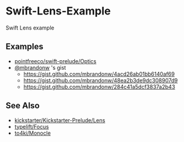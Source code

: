 # Swift-Lens-Example

Swift Lens example

## Examples

- [pointfreeco/swift-prelude/Optics](https://github.com/pointfreeco/swift-prelude/tree/master/Sources/Optics)
- [@mbrandonw](https://twitter.com/mbrandonw) 's gist
    - https://gist.github.com/mbrandonw/4acd26ab01bb6140af69
    - https://gist.github.com/mbrandonw/48ea2b3de9dc308907d9
    - https://gist.github.com/mbrandonw/284c41a5dcf3837a2b43

## See Also

- [kickstarter/Kickstarter-Prelude/Lens](https://github.com/kickstarter/Kickstarter-Prelude/blob/master/Prelude/Lens.swift)
- [typelift/Focus](https://github.com/typelift/Focus/blob/master/Sources/Focus)
- [to4ki/Monocle](https://github.com/to4iki/Monocle)